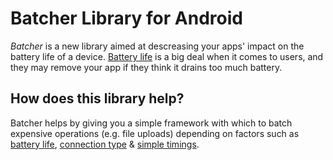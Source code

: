 Batcher Library for Android
====

_Batcher_ is a new library aimed at descreasing your apps' impact on the battery life of a device. [Battery life](http://developer.android.com/training/monitoring-device-state/index.html) is a big deal when it comes to users, and they may  remove your app if they think it drains too much battery. 

How does this library help?
----

Batcher helps by giving you a simple framework with which to batch expensive operations (e.g. file uploads) depending on factors such as [battery life](https://github.com/Espiandev/batcher/blob/master/library/src/com/espian/batcher/HighBatteryCondition.java), [connection type](https://github.com/Espiandev/batcher/blob/master/library/src/com/espian/batcher/BasicWifiCondition.java) & [simple timings](https://github.com/Espiandev/batcher/blob/master/library/src/com/espian/batcher/TimeCondition.java). 
